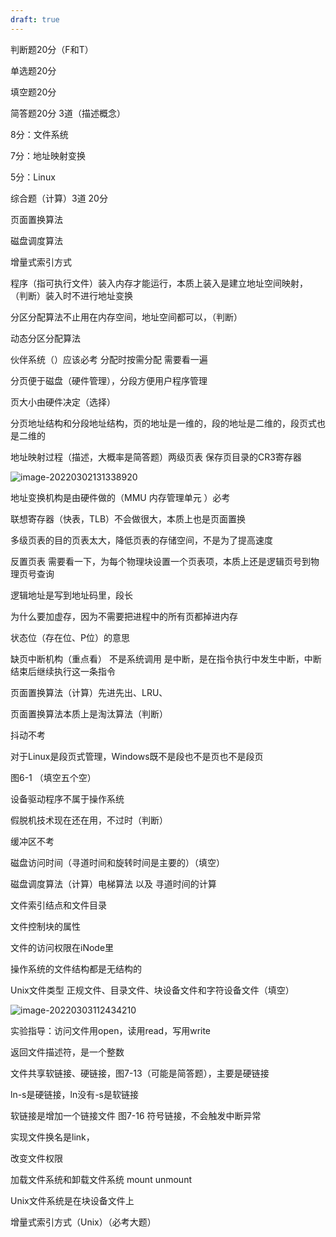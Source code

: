 ```yaml
---
draft: true
---
```


判断题20分（F和T）

单选题20分

填空题20分

简答题20分 3道（描述概念）

8分：文件系统

7分：地址映射变换

5分：Linux

综合题（计算）3道 20分

页面置换算法

磁盘调度算法

增量式索引方式





程序（指可执行文件）装入内存才能运行，本质上装入是建立地址空间映射，    （判断）装入时不进行地址变换

分区分配算法不止用在内存空间，地址空间都可以，（判断）

动态分区分配算法

伙伴系统（）应该必考  分配时按需分配  需要看一遍

分页便于磁盘（硬件管理），分段方便用户程序管理

页大小由硬件决定（选择）

分页地址结构和分段地址结构，页的地址是一维的，段的地址是二维的，段页式也是二维的

地址映射过程（描述，大概率是简答题）两级页表  保存页目录的CR3寄存器

![image-20220302131338920](https://markdown-1303167219.cos.ap-shanghai.myqcloud.com/image-20220302131338920.png)

地址变换机构是由硬件做的（MMU 内存管理单元 ）必考

联想寄存器（快表，TLB）不会做很大，本质上也是页面置换

多级页表的目的页表太大，降低页表的存储空间，不是为了提高速度

反置页表 需要看一下，为每个物理块设置一个页表项，本质上还是逻辑页号到物理页号查询

逻辑地址是写到地址码里，段长





为什么要加虚存，因为不需要把进程中的所有页都掉进内存

状态位（存在位、P位）的意思

缺页中断机构（重点看） 不是系统调用 是中断，是在指令执行中发生中断，中断结束后继续执行这一条指令

页面置换算法（计算）先进先出、LRU、

页面置换算法本质上是淘汰算法（判断）

抖动不考

对于Linux是段页式管理，Windows既不是段也不是页也不是段页



图6-1 （填空五个空）

设备驱动程序不属于操作系统

假脱机技术现在还在用，不过时（判断）

缓冲区不考

磁盘访问时间（寻道时间和旋转时间是主要的）（填空）

磁盘调度算法（计算）电梯算法 以及 寻道时间的计算



文件索引结点和文件目录

文件控制块的属性

文件的访问权限在iNode里

操作系统的文件结构都是无结构的

Unix文件类型 正规文件、目录文件、块设备文件和字符设备文件（填空）

![image-20220303112434210](https://markdown-1303167219.cos.ap-shanghai.myqcloud.com/image-20220303112434210.png)



实验指导：访问文件用open，读用read，写用write

返回文件描述符，是一个整数

文件共享软链接、硬链接，图7-13（可能是简答题），主要是硬链接

ln-s是硬链接，ln没有-s是软链接

软链接是增加一个链接文件 图7-16 符号链接，不会触发中断异常

实现文件换名是link，

改变文件权限

加载文件系统和卸载文件系统 mount unmount

Unix文件系统是在块设备文件上



增量式索引方式（Unix）（必考大题）













